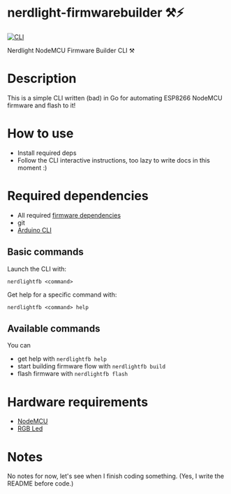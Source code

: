 # nerdlight-firmwarebuilder ⚒⚡️

[![CLI](https://github.com/ziomarco/nerdlight-firmwarebuilder/actions/workflows/cli.yaml/badge.svg)](https://github.com/ziomarco/nerdlight-firmwarebuilder/actions/workflows/cli.yaml)

Nerdlight NodeMCU Firmware Builder CLI ⚒

# Description

This is a simple CLI written (bad) in Go for automating
ESP8266 NodeMCU firmware and flash to it!

# How to use

- Install required deps
- Follow the CLI interactive instructions, too lazy to write docs in this moment :)

# Required dependencies

- All required [firmware dependencies](https://github.com/ziomarco/nerdlight-firmware)
- git
- [Arduino CLI](https://github.com/arduino/arduino-cli/releases)

## Basic commands

Launch the CLI with:

```shell
nerdlightfb <command>
```

Get help for a specific command with:

```shell
nerdlightfb <command> help
```

## Available commands

You can

- get help with `nerdlightfb help`
- start building firmware flow with `nerdlightfb build`
- flash firmware with `nerdlightfb flash`

# Hardware requirements

- [NodeMCU](amazon.it/gp/product/B08J2HTG9Q/ref=ppx_yo_dt_b_search_asin_title?ie=UTF8&psc=1)
- [RGB Led](amazon.it/gp/product/B08J2HTG9Q/ref=ppx_yo_dt_b_search_asin_title?ie=UTF8&psc=1)

# Notes

No notes for now, let's see when I finish coding something.
(Yes, I write the README before code.)
